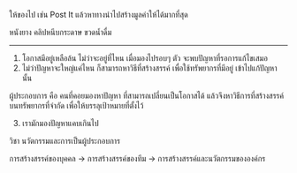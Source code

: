 ให้ของไป เช่น Post It แล้วหาทางนำไปสร้างมูลค่าให้ได้มากที่สุด

หนังยาง คลิปหนีบกระดาษ ขวดน้ำดื่ม

---

1. โอกาสมีอยู่เหลือล้น ไม่ว่าจะอยู่ที่ไหน เมื่อมองไปรอบๆ ตัว จะพบปัญหาที่รอการแก้ไขเสมอ 
2. ไม่ว่าปัญหาจะใหญ่แค่ไหน ก็สามารถหาวิธีที่สร้างสรรค์ เพื่อใช้ทรัพยากรที่มีอยู่ เข้าไปแก้ปัญหานั้น 

ผู้ประกอบการ คือ คนที่คอยมองหาปัญหา ที่สามารถเปลี่ยนเป็นโอกาสได้ แล้วจึงหาวิธีการที่สร้างสรรค์ บนทรัพยากรที่จำกัด เพื่อให้บรรลุเป้าหมายที่ตั้งไว้ 

3. เรามักมองปัญหาแคบเกินไป 

วิชา นวัตกรรมและการเป็นผู้ประกอบการ 

การสร้างสรรค์ของบุคคล -> การสร้างสรรค์ของทีม -> การสร้างสรรค์และนวัตกรรมขององค์กร 




